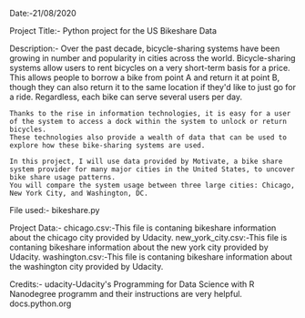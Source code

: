 Date:-21/08/2020


Project Title:-
	Python project for the US Bikeshare Data

Description:-
	Over the past decade, bicycle-sharing systems have been growing in number and popularity in cities across the world.
	Bicycle-sharing systems allow users to rent bicycles on a very short-term basis for a price.
	This allows people to borrow a bike from point A and return it at point B, though they can also return it to the same location if they'd like to just go for a ride.
	Regardless, each bike can serve several users per day.

	Thanks to the rise in information technologies, it is easy for a user of the system to access a dock within the system to unlock or return bicycles.
	These technologies also provide a wealth of data that can be used to explore how these bike-sharing systems are used.

	In this project, I will use data provided by Motivate, a bike share system provider for many major cities in the United States, to uncover bike share usage patterns. 
	You will compare the system usage between three large cities: Chicago, New York City, and Washington, DC.


File used:-
	bikeshare.py

Project Data:-
	chicago.csv:-This file is contaning bikeshare information about the  chicago city provided by Udacity.
	new_york_city.csv:-This file is contaning bikeshare information about the  new york city provided by Udacity.
	washington.csv:-This file is contaning bikeshare information about the  washington city provided by Udacity.

Credits:-
	 udacity-Udacity's Programming for Data Science with R Nanodegree programm and their instructions are very helpful.
	 docs.python.org
	
